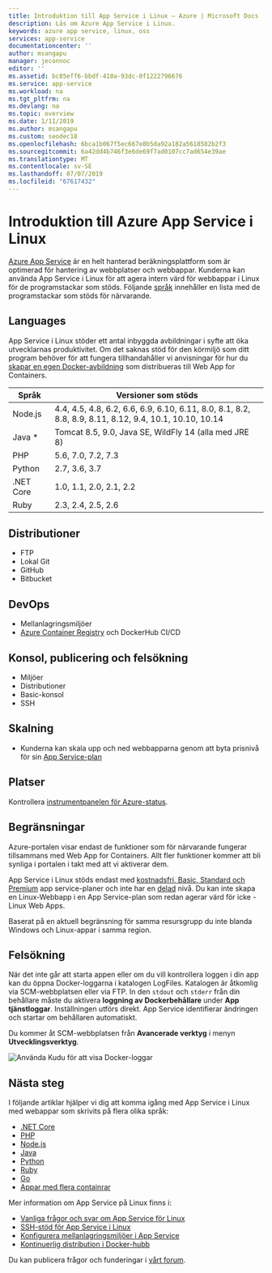```yaml
---
title: Introduktion till App Service i Linux – Azure | Microsoft Docs
description: Läs om Azure App Service i Linux.
keywords: azure app service, linux, oss
services: app-service
documentationcenter: ''
author: msangapu
manager: jeconnoc
editor: ''
ms.assetid: bc85eff6-bbdf-410a-93dc-0f1222796676
ms.service: app-service
ms.workload: na
ms.tgt_pltfrm: na
ms.devlang: na
ms.topic: overview
ms.date: 1/11/2019
ms.author: msangapu
ms.custom: seodec18
ms.openlocfilehash: 6bca1b067f5ec667e8b5da92a182a5618582b2f3
ms.sourcegitcommit: 6a42dd4b746f3e6de69f7ad0107cc7ad654e39ae
ms.translationtype: MT
ms.contentlocale: sv-SE
ms.lasthandoff: 07/07/2019
ms.locfileid: "67617432"
---
```

# <a name="introduction-to-azure-app-service-on-linux"></a>Introduktion till Azure App Service i Linux

[Azure App Service](../overview.md) är en helt hanterad beräkningsplattform som är optimerad för hantering av webbplatser och webbappar. Kunderna kan använda App Service i Linux för att agera intern värd för webbappar i Linux för de programstackar som stöds. Följande [språk](#languages) innehåller en lista med de programstackar som stöds för närvarande.

## <a name="languages"></a>Languages

App Service i Linux stöder ett antal inbyggda avbildningar i syfte att öka utvecklarnas produktivitet. Om det saknas stöd för den körmiljö som ditt program behöver för att fungera tillhandahåller vi anvisningar för hur du [skapar en egen Docker-avbildning](tutorial-custom-docker-image.md) som distribueras till Web App for Containers.

| Språk | Versioner som stöds |
|---|---|
| Node.js | 4.4, 4.5, 4.8, 6.2, 6.6, 6.9, 6.10, 6.11, 8.0, 8.1, 8.2, 8.8, 8.9, 8.11, 8.12, 9.4, 10.1, 10.10, 10.14 |
| Java * | Tomcat 8.5, 9.0, Java SE, WildFly 14 (alla med JRE 8) |
| PHP | 5.6, 7.0, 7.2, 7.3 |
| Python | 2.7, 3.6, 3.7 |
| .NET Core | 1.0, 1.1, 2.0, 2.1, 2.2 |
| Ruby | 2.3, 2.4, 2.5, 2.6 |

## <a name="deployments"></a>Distributioner

* FTP
* Lokal Git
* GitHub
* Bitbucket

## <a name="devops"></a>DevOps

* Mellanlagringsmiljöer
* [Azure Container Registry](https://docs.microsoft.com/azure/container-registry/container-registry-intro) och DockerHub CI/CD

## <a name="console-publishing-and-debugging"></a>Konsol, publicering och felsökning

* Miljöer
* Distributioner
* Basic-konsol
* SSH

## <a name="scaling"></a>Skalning

* Kunderna kan skala upp och ned webbapparna genom att byta prisnivå för sin [App Service-plan](https://docs.microsoft.com/azure/app-service/overview-hosting-plans?toc=%2fazure%2fapp-service-web%2ftoc.json)

## <a name="locations"></a>Platser

Kontrollera [instrumentpanelen för Azure-status](https://azure.microsoft.com/status).

## <a name="limitations"></a>Begränsningar

Azure-portalen visar endast de funktioner som för närvarande fungerar tillsammans med Web App for Containers. Allt fler funktioner kommer att bli synliga i portalen i takt med att vi aktiverar dem.

App Service i Linux stöds endast med [kostnadsfri, Basic, Standard och Premium](https://azure.microsoft.com/pricing/details/app-service/plans/) app service-planer och inte har en [delad](https://azure.microsoft.com/pricing/details/app-service/plans/) nivå. Du kan inte skapa en Linux-Webbapp i en App Service-plan som redan agerar värd för icke - Linux Web Apps.  

Baserat på en aktuell begränsning för samma resursgrupp du inte blanda Windows och Linux-appar i samma region.

## <a name="troubleshooting"></a>Felsökning

När det inte går att starta appen eller om du vill kontrollera loggen i din app kan du öppna Docker-loggarna i katalogen LogFiles. Katalogen är åtkomlig via SCM-webbplatsen eller via FTP. In den `stdout` och `stderr` från din behållare måste du aktivera **loggning av Dockerbehållare** under **App tjänstloggar**. Inställningen utförs direkt. App Service identifierar ändringen och startar om behållaren automatiskt.

Du kommer åt SCM-webbplatsen från **Avancerade verktyg** i menyn **Utvecklingsverktyg**.

![Använda Kudu för att visa Docker-loggar][1]

## <a name="next-steps"></a>Nästa steg

I följande artiklar hjälper vi dig att komma igång med App Service i Linux med webappar som skrivits på flera olika språk:

* [.NET Core](quickstart-dotnetcore.md)
* [PHP](https://docs.microsoft.com/azure/app-service/containers/quickstart-php)
* [Node.js](quickstart-nodejs.md)
* [Java](quickstart-java.md)
* [Python](quickstart-python.md)
* [Ruby](quickstart-ruby.md)
* [Go](quickstart-docker-go.md)
* [Appar med flera containrar](quickstart-multi-container.md)

Mer information om App Service på Linux finns i:

* [Vanliga frågor och svar om App Service för Linux](app-service-linux-faq.md)
* [SSH-stöd för App Service i Linux](app-service-linux-ssh-support.md)
* [Konfigurera mellanlagringsmiljöer i App Service](../../app-service/deploy-staging-slots.md?toc=%2fazure%2fapp-service%2fcontainers%2ftoc.json)
* [Kontinuerlig distribution i Docker-hubb](app-service-linux-ci-cd.md)

Du kan publicera frågor och funderingar i [vårt forum](https://social.msdn.microsoft.com/forums/azure/home?forum=windowsazurewebsitespreview).

<!--Image references-->
[1]: ./media/app-service-linux-intro/kudu-docker-logs.png
[2]: ./media/app-service-linux-intro/logging.png
